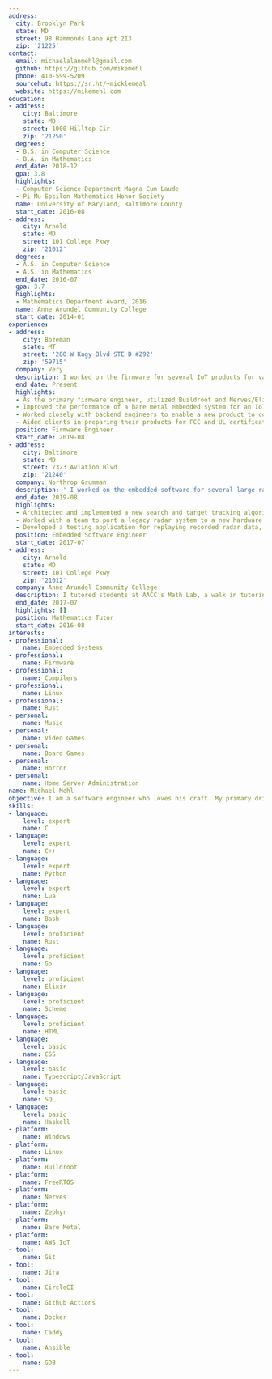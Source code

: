 ```yaml
---
address:
  city: Brooklyn Park
  state: MD
  street: 98 Hammonds Lane Apt 213
  zip: '21225'
contact:
  email: michaelalanmehl@gmail.com
  github: https://github.com/mikemehl
  phone: 410-599-5209
  sourcehut: https://sr.ht/~micklemeal
  website: https://mikemehl.com
education:
- address:
    city: Baltimore
    state: MD
    street: 1000 Hilltop Cir
    zip: '21250'
  degrees:
  - B.S. in Computer Science
  - B.A. in Mathematics
  end_date: 2018-12
  gpa: 3.8
  highlights:
  - Computer Science Department Magna Cum Laude
  - Pi Mu Epsilon Mathematics Honor Society
  name: University of Maryland, Baltimore County
  start_date: 2016-08
- address:
    city: Arnold
    state: MD
    street: 101 College Pkwy
    zip: '21012'
  degrees:
  - A.S. in Computer Science
  - A.S. in Mathematics
  end_date: 2016-07
  gpa: 3.7
  highlights:
  - Mathematics Department Award, 2016
  name: Anne Arundel Community College
  start_date: 2014-01
experience:
- address:
    city: Bozeman
    state: MT
    street: '280 W Kagy Blvd STE D #292'
    zip: '59715'
  company: Very
  description: I worked on the firmware for several IoT products for various clients, including utility, air quality, safety, and industrial applications. I worked closely with engineers from diverse fields to develop new products, and with clients to understand their needs and develop solutions.
  end_date: Present
  highlights:
  - As the primary firmware engineer, utilized Buildroot and Nerves/Elixir in the development of an air quality monitoring system for a custom hardware platform. Designed to expand to support additional sensors and functionality.
  - Improved the performance of a bare metal embedded system for an IoT utility monitoring product and helped the client bring their product to launch.
  - Worked closely with backend engineers to enable a new product to communicate with AWS IoT.
  - Aided clients in preparing their products for FCC and UL certification.
  position: Firmware Engineer
  start_date: 2019-08
- address:
    city: Baltimore
    state: MD
    street: 7323 Aviation Blvd
    zip: '21240'
  company: Northrop Grumman
  description: ' I worked on the embedded software for several large radar systems, with areas of functionality including signal processing, radio control, target tracking, and data transport. As a key engineer on the team, I worked closely with systems engineers to implement new algorithms, perform lab testing, and improve performance.'
  end_date: 2019-08
  highlights:
  - Architected and implemented a new search and target tracking algorithm in C++, utilizing first of it's kind hardware functionality.
  - Worked with a team to port a legacy radar system to a new hardware platform, including a custom Linux distribution.
  - Developed a testing application for replaying recorded radar data, allowing for rapid development and testing of new algorithms.
  position: Embedded Software Engineer
  start_date: 2017-07
- address:
    city: Arnold
    state: MD
    street: 101 College Pkwy
    zip: '21012'
  company: Anne Arundel Community College
  description: I tutored students at AACC's Math Lab, a walk in tutoring environment. I helped students to master the skills necessary for success in all mathematics subjects, from basic algebra to differential equations.
  end_date: 2017-07
  highlights: []
  position: Mathematics Tutor
  start_date: 2016-08
interests:
- professional:
    name: Embedded Systems
- professional:
    name: Firmware
- professional:
    name: Compilers
- professional:
    name: Linux
- professional:
    name: Rust
- personal:
    name: Music
- personal:
    name: Video Games
- personal:
    name: Board Games
- personal:
    name: Horror
- personal:
    name: Home Server Administration
name: Michael Mehl
objective: I am a software engineer who loves his craft. My primary driving force as an engineer is curiosity, and I take deep pride in my background knowledge in the roots of computation and mathematics. I have a deep passion for open source software and the Linux ecosystem. I am looking for a position where I can make an impact while growing my knowledge and skills.
skills:
- language:
    level: expert
    name: C
- language:
    level: expert
    name: C++
- language:
    level: expert
    name: Python
- language:
    level: expert
    name: Lua
- language:
    level: expert
    name: Bash
- language:
    level: proficient
    name: Rust
- language:
    level: proficient
    name: Go
- language:
    level: proficient
    name: Elixir
- language:
    level: proficient
    name: Scheme
- language:
    level: proficient
    name: HTML
- language:
    level: basic
    name: CSS
- language:
    level: basic
    name: Typescript/JavaScript
- language:
    level: basic
    name: SQL
- language:
    level: basic
    name: Haskell
- platform:
    name: Windows
- platform:
    name: Linux
- platform:
    name: Buildroot
- platform:
    name: FreeRTOS
- platform:
    name: Nerves
- platform:
    name: Zephyr
- platform:
    name: Bare Metal
- platform:
    name: AWS IoT
- tool:
    name: Git
- tool:
    name: Jira
- tool:
    name: CircleCI
- tool:
    name: Github Actions
- tool:
    name: Docker
- tool:
    name: Caddy
- tool:
    name: Ansible
- tool:
    name: GDB
---
```

